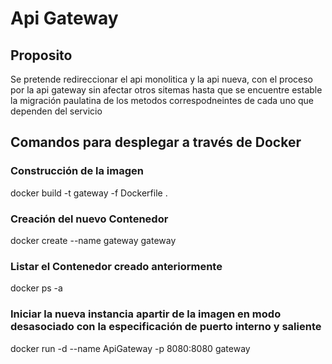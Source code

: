# Api Gateway

## Proposito
Se pretende redireccionar el api monolitica y la api nueva, con el proceso por la api gateway sin afectar otros sitemas 
hasta que se encuentre estable la migración paulatina de los metodos correspodneintes de cada uno que dependen del servicio

## Comandos para desplegar a través de Docker

### Construcción de la imagen
docker build -t gateway -f Dockerfile .

### Creación del nuevo Contenedor
docker create --name gateway gateway

### Listar el Contenedor creado anteriormente
docker ps -a

### Iniciar la nueva instancia apartir de la imagen en modo desasociado con la especificación de puerto interno y saliente
docker run -d --name ApiGateway -p 8080:8080 gateway


